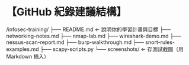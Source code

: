 # 【GitHub 紀錄建議結構】
/infosec-training/
├── README.md          <- 說明你的學習計畫與目標
├── networking-notes.md
├── nmap-lab.md
├── wireshark-demo.md
├── nessus-scan-report.md
├── burp-walkthrough.md
├── snort-rules-examples.md
├── scapy-scripts.py
└── screenshots/       <- 存測試截圖（用 Markdown 插入）

